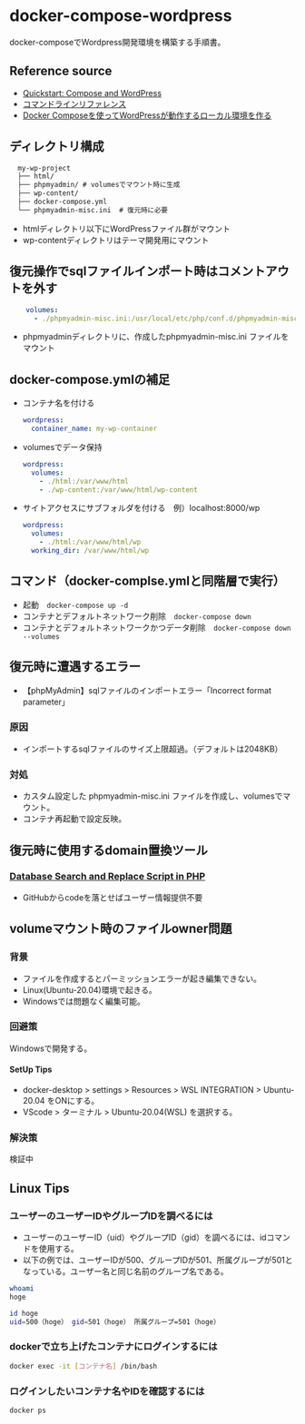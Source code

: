 # docker-compose-wordpress

docker-composeでWordpress開発環境を構築する手順書。

## Reference source

- [Quickstart: Compose and WordPress](https://docs.docker.com/compose/wordpress/)
- [コマンドラインリファレンス](https://docs.docker.jp/compose/reference/toc.html)
- [Docker Composeを使ってWordPressが動作するローカル環境を作る](https://codeaid.jp/blog/docker-wp/)

## ディレクトリ構成

```markdown
  my-wp-project
  ├── html/
  ├── phpmyadmin/ # volumesでマウント時に生成
  ├── wp-content/
  ├── docker-compose.yml
  └── phpmyadmin-misc.ini  # 復元時に必要
  ```

- htmlディレクトリ以下にWordPressファイル群がマウント
- wp-contentディレクトリはテーマ開発用にマウント

## 復元操作でsqlファイルインポート時はコメントアウトを外す

```yml
    volumes:
      - ./phpmyadmin-misc.ini:/usr/local/etc/php/conf.d/phpmyadmin-misc.ini
```

- phpmyadminディレクトリに、作成したphpmyadmin-misc.ini ファイルをマウント

## docker-compose.ymlの補足

- コンテナ名を付ける

  ```yml
  wordpress:
    container_name: my-wp-container
  ```

- volumesでデータ保持

  ```yml
  wordpress:
    volumes:
      - ./html:/var/www/html
      - ./wp-content:/var/www/html/wp-content
  ```

- サイトアクセスにサブフォルダを付ける　例）localhost:8000/wp

  ```yml
  wordpress:
    volumes:
      - ./html:/var/www/html/wp
    working_dir: /var/www/html/wp
  ```

## コマンド（docker-complse.ymlと同階層で実行）

- 起動　```docker-compose up -d```
- コンテナとデフォルトネットワーク削除　```docker-compose down```
- コンテナとデフォルトネットワークかつデータ削除　```docker-compose down --volumes```

## 復元時に遭遇するエラー

- 【phpMyAdmin】sqlファイルのインポートエラー「Incorrect format parameter」

### 原因

- インポートするsqlファイルのサイズ上限超過。（デフォルトは2048KB）

### 対処

- カスタム設定した phpmyadmin-misc.ini ファイルを作成し、volumesでマウント。
- コンテナ再起動で設定反映。

## 復元時に使用するdomain置換ツール

### [Database Search and Replace Script in PHP](https://github.com/interconnectit/Search-Replace-DB)

- GitHubからcodeを落とせばユーザー情報提供不要

## volumeマウント時のファイルowner問題

### 背景

- ファイルを作成するとパーミッションエラーが起き編集できない。
- Linux(Ubuntu-20.04)環境で起きる。
- Windowsでは問題なく編集可能。

### 回避策

Windowsで開発する。

#### SetUp Tips

- docker-desktop > settings > Resources > WSL INTEGRATION > Ubuntu-20.04 をONにする。
- VScode > ターミナル > Ubuntu-20.04(WSL) を選択する。

### 解決策

検証中

## Linux Tips

### ユーザーのユーザーIDやグループIDを調べるには

- ユーザーのユーザーID（uid）やグループID（gid）を調べるには、idコマンドを使用する。
- 以下の例では、ユーザーIDが500、グループIDが501、所属グループが501となっている。ユーザー名と同じ名前のグループ名である。

```bash
whoami
hoge

id hoge
uid=500（hoge） gid=501（hoge） 所属グループ=501（hoge）
```

### dockerで立ち上げたコンテナにログインするには

```bash
docker exec -it [コンテナ名] /bin/bash
```

### ログインしたいコンテナ名やIDを確認するには

```bash
docker ps
```
